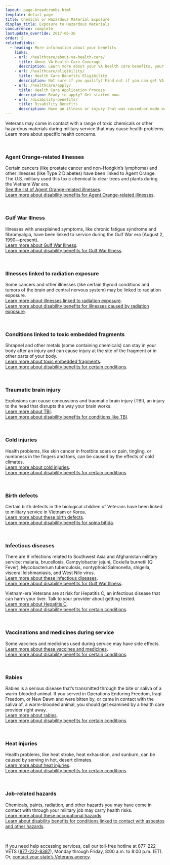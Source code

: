 ```yaml
---
layout: page-breadcrumbs.html
template: detail-page
title: Chemical or Hazardous Material Exposure
display_title: Exposure to Hazardous Materials
concurrence: complete 
lastupdate_override: 2017-06-26
order: 5
relatedlinks:
  - heading: More information about your benefits
    links:
    - url: /healthcare/about-va-health-care/
      title: About VA Health Care Coverage
      description: Learn more about your VA health care benefits, your health care team, and where you’ll go for care.
    - url: /healthcare/eligibility/
      title: Health Care Benefits Eligibility
      description: Not sure if you qualify? Find out if you can get VA health care benefits.
    - url: /healthcare/apply/
      title: Health Care Application Process
      description: Ready to apply? Get started now.
    - url: /disability-benefits/
      title: Disability Benefits
      description: Have an illness or injury that was caused—or made worse—by your active-duty service? Find out if you can get disability compensation (monthly payments) from VA. 
---
```


<div class="va-introtext">

Veterans may come in contact with a range of toxic chemicals or other hazardous materials during military service that may cause health problems. Learn more about specific health concerns.

</div>

<br>

### Agent Orange-related illnesses

Certain cancers (like prostate cancer and non-Hodgkin’s lymphoma) and other illnesses (like Type 2 Diabetes) have been linked to Agent Orange. The U.S. military used this toxic chemical to clear trees and plants during the Vietnam War era.
<br>
[See the list of Agent Orange-related illnesses](/disability-benefits/conditions/exposure-to-hazardous-materials/agent-orange/diseases/).
<br>
[Learn more about disability benefits for Agent Orange-related illnesses](/disability-benefits/conditions/exposure-to-hazardous-materials/agent-orange/).

<br>

### Gulf War Illness 

Illnesses with unexplained symptoms, like chronic fatigue syndrome and fibromyalgia, have been linked to service during the Gulf War era (August 2, 1990—present). 
<br>
[Learn more about Gulf War Illness](https://www.publichealth.va.gov/exposures/gulfwar/index.asp). 
<br>
[Learn more about disability benefits for Gulf War Illness](/disability-benefits/conditions/exposure-to-hazardous-materials/gulf-war-illness/).

<br>

### Illnesses linked to radiation exposure 

Some cancers and other illnesses (like certain thyroid conditions and tumors of the brain and central nervous system) may be linked to radiation exposure. 
<br>
[Learn more about illnesses linked to radiation exposure](https://www.publichealth.va.gov/exposures/radiation/diseases.asp). 
<br>
[Learn more about disability benefits for illnesses caused by radiation exposure](/disability-benefits/conditions/exposure-to-hazardous-materials/radiation-exposure/). 

<br>

### Conditions linked to toxic embedded fragments 

Shrapnel and other metals (some containing chemicals) can stay in your body after an injury and can cause injury at the site of the fragment or in other parts of your body.
<br>
[Learn more about toxic embedded fragments](https://www.publichealth.va.gov/exposures/toxic_fragments/index.asp).
<br>
[Learn more about disability benefits for certain conditions](/disability-benefits/conditions/). 

<br>

### Traumatic brain injury

Explosions can cause concussions and traumatic brain injury (TBI), an injury to the head that disrupts the way your brain works.
<br>
[Learn more about TBI](https://www.publichealth.va.gov/exposures/traumatic-brain-injury.asp).
<br>
[Learn more about disability benefits for conditions like TBI](/disability-benefits/conditions/). 

<br>

### Cold injuries 

Health problems, like skin cancer in frostbite scars or pain, tingling, or numbness in the fingers and toes, can be caused by the effects of cold climates.
<br>
[Learn more about cold injuries](https://www.publichealth.va.gov/exposures/cold-injuries/index.asp).
<br>
[Learn more about disability benefits for certain conditions](/disability-benefits/conditions/). 

<br>

### Birth defects

Certain birth defects in the biological children of Veterans have been linked to military service in Vietnam or Korea.
<br>
[Learn more about these birth defects](https://www.publichealth.va.gov/exposures/agentorange/birth-defects/index.asp).
<br>
[Learn more about disability benefits for spina bifida](/disability-benefits/conditions/exposure-to-hazardous-materials/birth-defects/). 

<br>

### Infectious diseases 

There are 9 infections related to Southwest Asia and Afghanistan military service: malaria, brucellosis, Campylobacter jejuni, Coxiella burnetii (Q Fever), Mycobacterium tuberculosis, nontyphoid Salmonella, shigella, visceral leishmaniasis, and West Nile virus.
<br>
[Learn more about these infectious diseases](https://www.publichealth.va.gov/exposures/infectious-diseases/index.asp).
<br>
[Learn more about disability benefits for Gulf War Illness](/disability-benefits/conditions/exposure-to-hazardous-materials/gulf-war-illness/).

Vietnam-era Veterans are at risk for Hepatitis C, an infectious disease that can harm your liver. Talk to your provider about getting tested.
<br>
[Learn more about Hepatitis C](https://www.hepatitis.va.gov/patient/hcv/index.asp). 
<br>
[Learn more about disability benefits for certain conditions](/disability-benefits/conditions/). 

<br>

### Vaccinations and medicines during service 

Some vaccines and medicines used during service may have side effects.
<br>
[Learn more about these vaccines and medicines](https://www.publichealth.va.gov/exposures/vaccinations-medications.asp). 
<br>
[Learn more about disability benefits for certain conditions](/disability-benefits/conditions/). 

<br>

### Rabies 

Rabies is a serious disease that’s transmitted through the bite or saliva of a warm-blooded animal. If you served in Operations Enduring Freedom, Iraqi Freedom, or New Dawn and were bitten by, or came in contact with the saliva of, a warm-blooded animal, you should get examined by a health care provider right away.
<br>
[Learn more about rabies](https://www.publichealth.va.gov/exposures/rabies/index.asp). 
<br>
[Learn more about disability benefits for certain conditions](/disability-benefits/conditions/). 

<br>

### Heat injuries 

Health problems, like heat stroke, heat exhaustion, and sunburn, can be caused by serving in hot, desert climates.
<br>
[Learn more about heat injuries](https://www.publichealth.va.gov/exposures/heat-injuries/index.asp).
<br>
[Learn more about disability benefits for certain conditions](/disability-benefits/conditions/). 

<br>

### Job-related hazards

Chemicals, paints, radiation, and other hazards you may have come in contact with through your military job may carry health risks.
<br>
[Learn more about these occupational hazards](https://www.publichealth.va.gov/exposures/categories/occupational-hazards.asp).
<br>
[Learn about disability benefits for conditions linked to contact with asbestos and other hazards](/disability-benefits/conditions/exposure-to-hazardous-materials/).

<br>

If you need help accessing services, call our toll-free hotline at 877-222-VETS (<a href="tel:+1-877-222-8387">877-222-8387</a>), Monday through Friday, 8:00 a.m. to 8:00 p.m. (ET). Or, [contact your state’s Veterans agency](https://www.va.gov/statedva.htm).

